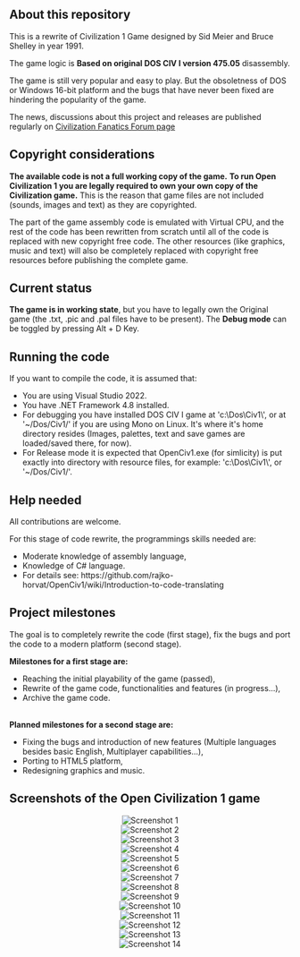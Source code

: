 ## About this repository
<p>This is a rewrite of Civilization 1 Game designed by Sid Meier and Bruce Shelley in year 1991.</p>
<p>The game logic is <b>Based on original DOS CIV I version 475.05</b> disassembly.</p>
<p>The game is still very popular and easy to play. But the obsoletness of DOS or Windows 16-bit platform 
and the bugs that have never been fixed are hindering the popularity of the game.<p>
<p>The news, discussions about this project and releases are published regularly on <a href="https://forums.civfanatics.com/threads/rewrite-of-civilization-1-source-code-openciv1-project.682623/" target="_blank">Civilization Fanatics Forum page</a></p>

## Copyright considerations
<p><b>The available code is not a full working copy of the game.</b> <b>To run Open Civilization 1 you are legally required to own your own copy of the Civilization game.</b> 
This is the reason that game files are not included (sounds, images and text) as they are copyrighted.</p>

<p>The part of the game assembly code is emulated with Virtual CPU, and the rest of the code has been rewritten from scratch 
until all of the code is replaced with new copyright free code. The other resources (like graphics, music and text) 
will also be completely replaced with copyright free resources before publishing the complete game.</p>

## Current status
<p><b>The game is in working state</b>, but you have to legally own the Original game (the .txt, .pic and .pal files have to be present).
The <b>Debug mode</b> can be toggled by pressing Alt + D Key.</p>

## Running the code
If you want to compile the code, it is assumed that:
<ul>
<li>You are using Visual Studio 2022.</li>
<li>You have .NET Framework 4.8 installed.</li>
<li>For debugging you have installed DOS CIV I game at 'c:\Dos\Civ1\', or at '~/Dos/Civ1/' if you are using Mono on Linux.
It's where it's home directory resides (Images, palettes, text and save games are loaded/saved there, for now).</li>
<li>For Release mode it is expected that OpenCiv1.exe (for simlicity) is put exactly into directory with resource files, for example: 'c:\Dos\Civ1\', or '~/Dos/Civ1/'.</li>
</ul>

## Help needed
<p>All contributions are welcome.</p>
For this stage of code rewrite, the programmings skills needed are:
<ul>
<li>Moderate knowledge of assembly language,</li>
<li>Knowledge of C# language.</li>
<li>For details see: https://github.com/rajko-horvat/OpenCiv1/wiki/Introduction-to-code-translating</li>
</ul>

## Project milestones
<p>The goal is to completely rewrite the code (first stage), fix the bugs and port the code to a modern platform (second stage).</p>
<b>Milestones for a first stage are:</b>
<ul>
<li>Reaching the initial playability of the game (passed),</li>
<li>Rewrite of the game code, functionalities and features (in progress...),</li>
<li>Archive the game code.</li>
</ul><br>
<b>Planned milestones for a second stage are:</b>
<ul>
<li>Fixing the bugs and introduction of new features 
(Multiple languages besides basic English, Multiplayer capabilities...),</li>
<li>Porting to HTML5 platform,</li>
<li>Redesigning graphics and music.</li>
</ul>

## Screenshots of the Open Civilization 1 game
<p align="center">
<img src="Screenshots/Screenshot1.png" alt="Screenshot 1" /><br/>
<img src="Screenshots/Screenshot2.png" alt="Screenshot 2" /><br/>
<img src="Screenshots/Screenshot3.png" alt="Screenshot 3" /><br/>
<img src="Screenshots/Screenshot4.png" alt="Screenshot 4" /><br/>
<img src="Screenshots/Screenshot5.png" alt="Screenshot 5" /><br/>
<img src="Screenshots/Screenshot6.png" alt="Screenshot 6" /><br/>
<img src="Screenshots/Screenshot7.png" alt="Screenshot 7" /><br/>
<img src="Screenshots/Screenshot8.png" alt="Screenshot 8" /><br/>
<img src="Screenshots/Screenshot9.png" alt="Screenshot 9" /><br/>
<img src="Screenshots/Screenshot10.png" alt="Screenshot 10" /><br/>
<img src="Screenshots/Screenshot11.png" alt="Screenshot 11" /><br/>
<img src="Screenshots/Screenshot12.png" alt="Screenshot 12" /><br/>
<img src="Screenshots/Screenshot13.png" alt="Screenshot 13" /><br/>
<img src="Screenshots/Screenshot14.png" alt="Screenshot 14" /><br/>
</p>